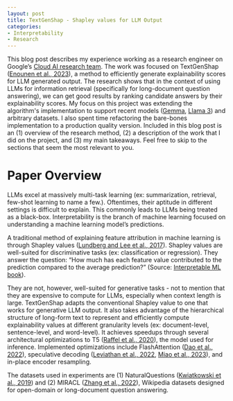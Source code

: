```yaml
---
layout: post
title: TextGenShap - Shapley values for LLM Output
categories:
- Interpretability
- Research
---
```


This blog post describes my experience working as a research engineer on Google’s [Cloud AI research team](https://research.google/teams/cloud-ai/). The work was focused on TextGenShap ([Enounen et al., 2023](https://arxiv.org/abs/2312.01279)), a method to efficiently generate explainability scores for LLM generated output. The research shows that in the context of using LLMs for information retrieval (specifically for long-document question answering), we can get good results by ranking candidate answers by their explainability scores. My focus on this project was extending the algorithm's implementation to support recent models ([Gemma](https://ai.google.dev/gemma), [Llama 3](https://llama.meta.com/llama3/)) and arbitrary datasets. I also spent time refactoring the bare-bones implementation to a production quality version. Included in this blog post is an (1) overview of the research method, (2) a description of the work that I did on the project, and (3) my main takeaways. Feel free to skip to the sections that seem the most relevant to you.

# Paper Overview

LLMs excel at massively multi-task learning (ex: summarization, retrieval, few-shot learning to name a few.). Oftentimes, their aptitude in different settings is difficult to explain. This commonly leads to LLMs being treated as a black-box. Interpretability is the branch of machine learning focused on understanding a machine learning model’s predictions. 

A traditional method of explaining feature attribution in machine learning is through Shapley values ([Lundberg and Lee et al., 2017](https://arxiv.org/abs/1705.07874)). Shapley values are well-suited for discriminative tasks (ex: classification or regression). They answer the question: “How much has each feature value contributed to the prediction compared to the average prediction?” (Source: [Interpretable ML book](https://christophm.github.io/interpretable-ml-book/shapley.html)). 

They are not, however, well-suited for generative tasks - not to mention that they are expensive to compute for LLMs, especially when context length is large. TextGenShap adapts the conventional Shapley value to one that works for generative LLM output. It also takes advantage of the hierarchical structure of long-form text to represent and efficiently compute explainability values at different granularity levels (ex: document-level, sentence-level, and word-level). It achieves speedups through several architectural optimizations to T5 ([Raffel et al., 2020](https://arxiv.org/abs/1910.10683)), the model used for inference. Implemented optimizations include FlashAttention ([Dao et al., 2022](https://arxiv.org/abs/2205.14135)), speculative decoding ([Leviathan et al., 2022](https://arxiv.org/abs/2211.17192), [Miao et al., 2023](https://arxiv.org/abs/2305.09781)), and in-place encoder resampling. 

The datasets used in experiments are (1) NaturalQuestions ([Kwiatkowski et al., 2019](https://aclanthology.org/Q19-1026/)) and (2) MIRACL ([Zhang et al., 2022](https://arxiv.org/abs/2210.09984)), Wikipedia datasets designed for open-domain or long-document question answering. 